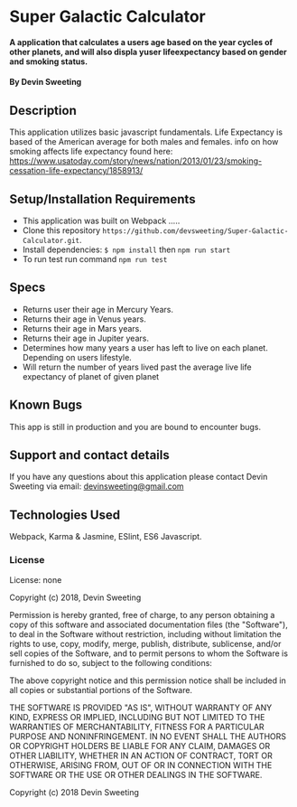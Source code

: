 # Super Galactic Calculator

#### A application that calculates a users age based on the year cycles of other planets, and will also displa yuser lifeexpectancy based on gender and smoking status.

#### By Devin Sweeting

## Description

This application utilizes basic javascript fundamentals. Life Expectancy is based of the American average for both males and females.
info on how smoking affects life expectancy found here: https://www.usatoday.com/story/news/nation/2013/01/23/smoking-cessation-life-expectancy/1858913/

## Setup/Installation Requirements

* This application was built on Webpack .....
* Clone this repository `https://github.com/devsweeting/Super-Galactic-Calculator.git`.
* Install dependencies: `$ npm install` then `npm run start`
* To run test run command   `npm run test`


## Specs

* Returns user their age in Mercury Years.
* Returns their age in Venus years.
* Returns their age in Mars years.
* Returns their age in Jupiter years.
* Determines how many years a user has left to live on each planet. Depending on users lifestyle.
* Will return the number of years lived past the average live life expectancy of planet of given planet


## Known Bugs

This app is still in production and you are bound to encounter bugs.

## Support and contact details

If you have any questions about this application please contact Devin Sweeting via email: devinsweeting@gmail.com

## Technologies Used

Webpack, Karma & Jasmine, ESlint, ES6 Javascript.

### License

License: none

Copyright (c) 2018, Devin Sweeting

Permission is hereby granted, free of charge, to any person obtaining a copy of this software and associated documentation files (the "Software"), to deal in the Software without restriction, including without limitation the rights to use, copy, modify, merge, publish, distribute, sublicense, and/or sell copies of the Software, and to permit persons to whom the Software is furnished to do so, subject to the following conditions:

The above copyright notice and this permission notice shall be included in all copies or substantial portions of the Software.

THE SOFTWARE IS PROVIDED "AS IS", WITHOUT WARRANTY OF ANY KIND, EXPRESS OR IMPLIED, INCLUDING BUT NOT LIMITED TO THE WARRANTIES OF MERCHANTABILITY, FITNESS FOR A PARTICULAR PURPOSE AND NONINFRINGEMENT. IN NO EVENT SHALL THE AUTHORS OR COPYRIGHT HOLDERS BE LIABLE FOR ANY CLAIM, DAMAGES OR OTHER LIABILITY, WHETHER IN AN ACTION OF CONTRACT, TORT OR OTHERWISE, ARISING FROM, OUT OF OR IN CONNECTION WITH THE SOFTWARE OR THE USE OR OTHER DEALINGS IN THE SOFTWARE.

Copyright (c) 2018 Devin Sweeting
